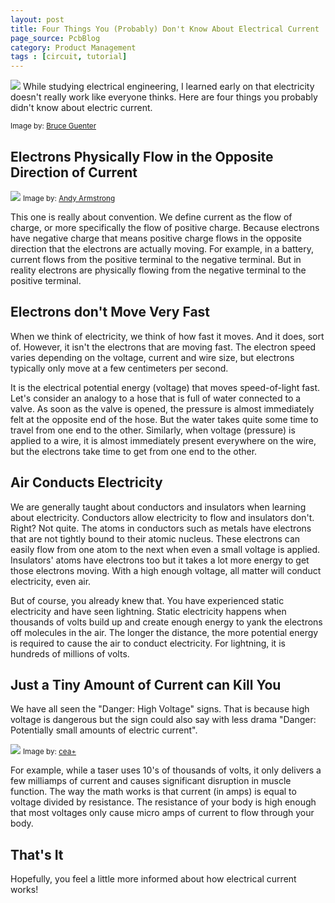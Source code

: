 ```yaml
---
layout: post
title: Four Things You (Probably) Don't Know About Electrical Current
page_source: PcbBlog
category: Product Management
tags : [circuit, tutorial]
---
```



<img class="post_image" src="{{ BASE_PATH }}/images/electrical-current-lightning.jpg" />
While studying electrical engineering, I learned early on that electricity doesn't really work like everyone thinks. Here are four things you probably didn't know about electric current.

<small>Image by: <a href="https://www.flickr.com/photos/10154402@N03/2840585154/in/photolist-5k1K17-afKQPF-4Kus7-9QNeuy-6Jo9sa-dH5Q17-6Jo9qT-ahBXWr-fKod5s-6JsdVo-pdyXvV-abdH5w-4FSSGh-7nYUdx-aBCgBp-7o2Qjr-abaEVt-6yQ8Cb-4Ym8Nq-jfDdr-afNBbY-qptTt-abaHnr-6yQ7Bd-bTyMMK-bEE7Dm-bTyQiF-bTyNy8-9QGfu7-bEE6if-bEE6DA-6G2zjd-9QDpw2-qTYvH7-4YCugc-5dvYkd-5eaMTw-gK1D2y-4Uf9dQ-88isW2-9QEwdL-8JAyJo-T8pHYD-8JAz3U-6d6JZh-7wkrwj-7vErDA-aewo2i-59BnSF-8Yhdpt">Bruce Guenter</a></small>

## Electrons Physically Flow in the Opposite Direction of Current

<img class="post_image_tall" src="{{ BASE_PATH }}/images/electrical-current-battery.jpg" />
<small>Image by: <a href="https://www.flickr.com/photos/andyarmstrong/190078748/in/photolist-hNcMN-4XpHv6-Hg1rRz-9b1CSY-DrLxqE-e1CTR8-awHFrS-5oBLZh-9uvRdX-nkJehk-9uyRzm-cpg9f-51Gxth-8v4FZw-jMRhX-8mXeU-MYHwCD-NP4yDn-f3LfTr-NLuWTm-f3Lge6-3m7fC-S84ZbB-rBjqX-exnwi1-BBTZ87-7SN5K6-7SN5Wv-83JXcv-3jLmyh-D7e1Jh-a2nroW-7SRHmd-7SN66T-7SN5Rr-S5utvU-S84Z2Z-74YSJu-eK1VVR-jKUAb-S862Fe-b9zXep-S852WX-4JJPRr-5nn2nU-7Bcw32-m6q2x-e7GXHq-e7BgkF-EWASz">Andy Armstrong</a></small>

This one is really about convention. We define current as the flow of charge, or more specifically the flow of positive charge. Because electrons have negative charge that means positive charge flows in the opposite direction that the electrons are actually moving. For example, in a battery, current flows from the positive terminal to the negative terminal. But in reality electrons are physically flowing from the negative terminal to the positive terminal.

## Electrons don't Move Very Fast

When we think of electricity, we think of how fast it moves. And it does, sort of. However, it isn't the electrons that are moving fast. The electron speed varies depending on the voltage, current and wire size, but electrons typically only move at a few centimeters per second.

It is the electrical potential energy (voltage) that moves speed-of-light fast. Let's consider an analogy to a hose that is full of water connected to a valve. As soon as the valve is opened, the pressure is almost immediately felt at the opposite end of the hose. But the water takes quite some time to travel from one end to the other. Similarly, when voltage (pressure) is applied to a wire, it is almost immediately present everywhere on the wire, but the electrons take time to get from one end to the other.

## Air Conducts Electricity

We are generally taught about conductors and insulators when learning about electricity. Conductors allow electricity to flow and insulators don't. Right? Not quite. The atoms in conductors such as metals have electrons that are not tightly bound to their atomic nucleus. These electrons can easily flow from one atom to the next when even a small voltage is applied. Insulators' atoms have electrons too but it takes a lot more energy to get those electrons moving. With a high enough voltage, all matter will conduct electricity, even air.

But of course, you already knew that. You have experienced static electricity and have seen lightning.  Static electricity happens when thousands of volts build up and create enough energy to yank the electrons off molecules in the air. The longer the distance, the more potential energy is required to cause the air to conduct electricity.  For lightning, it is hundreds of millions of volts.

## Just a Tiny Amount of Current can Kill You

We have all seen the "Danger: High Voltage" signs. That is because high voltage is dangerous but the sign could also say with less drama "Danger: Potentially small amounts of electric current".

<img class="post_image_tall" src="{{ BASE_PATH }}/images/electrical-current-taser.png" />
<small>Image by: <a href="https://www.flickr.com/photos/centralasian/4627311692/in/photolist-83Uby5-a9zYHf-8ic6z2-7k7p71-AcXDv9-6B4LZR-7DFpj2-9bJzbp-4Z5FoV-6vABhR-4dPyRW-95YnGk-8X5Wk-6vtyRi-96evQH-jhQMRQ-8X7ve-dWzuGK-dtxRBv-oUghni-72vqix-dVrfye-dViPZ2-dVrgfP-acpuWL-95LTdb-jhNKGk-96hFiY-96hxAo-96hBsh-hwAgto-FqJr9-5gdcde-46YobJ-dWzuKt-dWF8cY-jhNpMF-hggfwU-4RNAsV-5R6dYb-dWzut4-jhN5qV-oUf8yk-pbKyGt-dVpsrE-abzATc-dVwJ9E-pbHtvN-8P1BrM-oUgh6X">cea+</a></small>

For example, while a taser uses 10's of thousands of volts, it only delivers a few milliamps of current and causes significant disruption in muscle function. The way the math works is that current (in amps) is equal to voltage divided by resistance. The resistance of your body is high enough that most voltages only cause micro amps of current to flow through your body.

## That's It

Hopefully, you feel a little more informed about how electrical current works!
